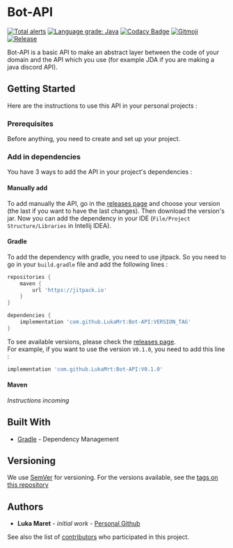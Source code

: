 # Bot-API

[![Total alerts](https://img.shields.io/lgtm/alerts/g/LukaMrt/Bot-API.svg?logo=lgtm&logoWidth=18)](https://lgtm.com/projects/g/LukaMrt/Bot-API/alerts/)
[![Language grade: Java](https://img.shields.io/lgtm/grade/java/g/LukaMrt/Bot-API.svg?logo=lgtm&logoWidth=18)](https://lgtm.com/projects/g/LukaMrt/Bot-API/context:java)
[![Codacy Badge](https://api.codacy.com/project/badge/Grade/8bc795de275c4cf1adef7576de57aa2e)](https://www.codacy.com/manual/LukaMrt/Bot-API?utm_source=github.com&amp;utm_medium=referral&amp;utm_content=LukaMrt/Bot-API&amp;utm_campaign=Badge_Grade)
[![Gitmoji](https://img.shields.io/badge/gitmoji-%20😜%20😍-FFDD67.svg?style=flat)](https://gitmoji.carloscuesta.me)
[![Release](https://jitpack.io/v/LukaMrt/Bot-API.svg)](https://jitpack.io/LukaMrt/Bot-API)

Bot-API is a basic API to make an abstract layer between the code of your domain and the API which you use (for example JDA if you are making a java discord API).

## Getting Started

Here are the instructions to use this API in your personal projects :

### Prerequisites

Before anything, you need to create and set up your project.

### Add in dependencies

You have 3 ways to add the API in your project's dependencies :

#### Manually add

To add manually the API, go in the [releases page](https://github.com/LukaMrt/Bot-API/releases)
and choose your version (the last if you want to have the last changes). Then download the version's jar.
Now you can add the dependency in your IDE (``File/Project Structure/Libraries`` in Intellij IDEA).

#### Gradle

To add the dependency with gradle, you need to use jitpack.
So you need to go in your ``build.gradle`` file and add the following lines :

```groovy
repositories {
    maven {
        url 'https://jitpack.io'
    }
}

dependencies {
    implementation 'com.github.LukaMrt:Bot-API:VERSION_TAG'
}
```

To see available versions, please check the [releases page](https://github.com/LukaMrt/Bot-API/releases).\
For example, if you want to use the version ``V0.1.0``, you need to add this line :

```groovy
implementation 'com.github.LukaMrt:Bot-API:V0.1.0'
```

#### Maven

*Instructions incoming*

## Built With

*   [Gradle](https://gradle.org/) - Dependency Management

## Versioning

We use [SemVer](http://semver.org/) for versioning. For the versions available, see the [tags on this repository](https://github.com/LukaMrt/Bot-API/tags)

## Authors

*   **Luka Maret** - *initial work* - [Personal Github](https://github.com/LukaMrt)

See also the list of [contributors](https://github.com/LukaMrt/Bot-API/contributors) who participated in this project.
